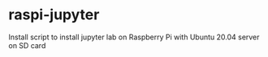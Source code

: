 # raspi-jupyter

Install script to install jupyter lab on Raspberry Pi with Ubuntu 20.04 server on SD card
